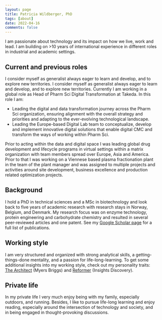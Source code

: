 ```yaml
---
layout: page
title: Patricia Wildberger, PhD
tags: [about]
date: 2022-04-16
comments: false
---
```


I am passionate about technology and its impact on how we live, work and lead. I am building on >10 years of international experience in different roles in industrial and academic settings.

## Current and previous roles
I consider myself as generalist always eager to learn and develop, and to explore new territories. I consider myself as generalist always eager to learn and develop, and to explore new territories. Currently I am working in a global role as Head of Pharm Sci Digital Transformation at Takeda. 
In this role I am:
* Leading the digital and data transformation journey across the Pharm Sci organization, ensuring alignment with the overall strategy and priorities and adapting to the ever-evolving technological landscape.
* Leading the Europe-based Digital Lab team to conceptualize, develop and implement innovative digital solutions that enable digital CMC and transform the ways of working within Pharm Sci.

Prior to acting within the data and digital space I was leading global drug development and lifecycle programs in virtual settings within a matrix organization with team members spread over Europe, Asia and America. Prior to that I was working on a Viennese based plasma fractionation plant in the team of the plant manager and was assigned to multiple projects and activities around site development, business excellence and production related optimization projects. 

## Background
I hold a PhD in technical sciences and a MSc in biotechnology and look back to five years of academic research with research stays in Norway, Belgium, and Denmark. My research focus was on enzyme technology, protein engineering and carbohydrate chemistry and resulted in several peer-reviewed articles and one patent. 
See my [Google Scholar page](https://scholar.google.at/citations?user=4CsfpfwAAAAJ&hl=en) for a full list of publications.

## Working style
I am very structured and organized with strong analytical skills, a getting-things-done mentality, and a passion for life-long-learning. To get some additional insights into my working style, check out my personality traits: [The Architect](https://www.16personalities.com/intj-personality) (Myers Briggs) and [Reformer](http://www.robpurfieldinsights.com/eight-types/the-reformer-bluered/) (Insights Discovery). 

## Private life
In my private life I very much enjoy being with my family, especially outdoors, and running. Besides, I like to pursue life-long learning and enjoy reading, especially around the intersection of technology and society, and in being engaged in thought-provoking discussions.
